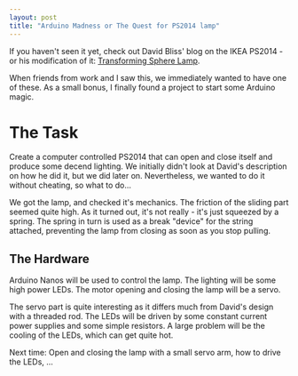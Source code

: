```yaml
---
layout: post
title: "Arduino Madness or The Quest for PS2014 lamp"
---
```

If you haven't seen it yet, check out David Bliss' blog on the IKEA PS2014 - or his modification of it: [Transforming Sphere Lamp](http://davidbliss.com/2014/11/18/transforming-sphere-lamp/).

When friends from work and I saw this, we immediately wanted to have one of these. As a small bonus, I finally found a project to start some Arduino magic.

The Task
========
Create a computer controlled PS2014 that can open and close itself and produce some decend lighting. We initially didn't look at David's description on how he did it, but we did later on. Nevertheless, we wanted to do it without cheating, so what to do...

We got the lamp, and checked it's mechanics. The friction of the sliding part seemed quite high. As it turned out, it's not really - it's just squeezed by a spring. The spring in turn is used as a break "device" for the string attached, preventing the lamp from closing as soon as you stop pulling.

The Hardware
------------
Arduino Nanos will be used to control the lamp. The lighting will be some high power LEDs. The motor opening and closing the lamp will be a servo.

The servo part is quite interesting as it differs much from David's design with a threaded rod. The LEDs will be driven by some constant current power supplies and some simple resistors. A large problem will be the cooling of the LEDs, which can get quite hot.

Next time: Open and closing the lamp with a small servo arm, how to drive the LEDs, ...
